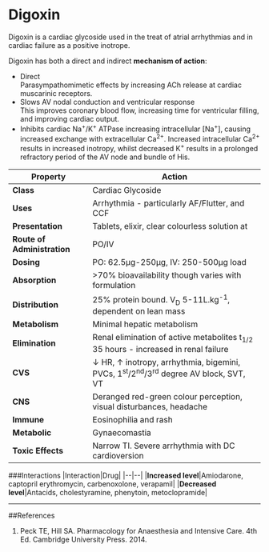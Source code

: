 # Digoxin

Digoxin is a cardiac glycoside used in the treat of atrial arrhythmias and in cardiac failure as a positive inotrope.

Digoxin has both a direct and indirect **mechanism of action**:
* Direct  
Parasympathomimetic effects by increasing ACh release at cardiac muscarinic receptors.
 * Slows AV nodal conduction and ventricular response  
 This improves coronary blood flow, increasing time for ventricular filling, and improving cardiac output.
* Inhibits cardiac Na<sup>+</sup>/K<sup>+</sup> ATPase increasing intracellular [Na<sup>+</sup>], causing increased exchange with extracellular Ca<sup>2+</sup>. Increased intracellular Ca<sup>2+</sup> results in increased inotropy, whilst decreased K<sup>+</sup> results in a prolonged refractory period of the AV node and bundle of His.


|Property|Action|
|--|--|
|**Class**|Cardiac Glycoside|
|**Uses**|Arrhythmia - particularly AF/Flutter, and CCF|
|**Presentation**|Tablets, elixir, clear colourless solution at
|**Route of Administration**|PO/IV|
|**Dosing**|PO: 62.5μg-250μg, IV: 250-500μg load|
|**Absorption**|>70% bioavailability though varies with formulation|
|**Distribution**|25% protein bound. V<sub>D</sub> 5-11L.kg<sup>-1</sup>, dependent on lean mass|
|**Metabolism**|Minimal hepatic metabolism|
|**Elimination**|Renal elimination of active metabolites t<sub>1/2</sub> 35 hours - increased in renal failure|
|**CVS**|↓ HR, ↑ inotropy, arrhythmia, bigemini, PVCs, 1<sup>st</sup>/2<sup>nd</sup>/3<sup>rd</sup> degree AV block, SVT, VT
|**CNS**|Deranged red-green colour perception, visual disturbances, headache|
|**Immune**|Eosinophilia and rash
|**Metabolic**|Gynaecomastia
|**Toxic Effects**|Narrow TI. Severe arrhythmia with DC cardioversion

###Interactions
|Interaction|Drug|
|--|--|
|**Increased level**|Amiodarone, captopril erythromycin, carbenoxolone, verapamil|
|**Decreased level**|Antacids, cholestyramine, phenytoin, metoclopramide|

---
##References
1. Peck TE, Hill SA. Pharmacology for Anaesthesia and Intensive Care. 4th Ed. Cambridge University Press. 2014.  
